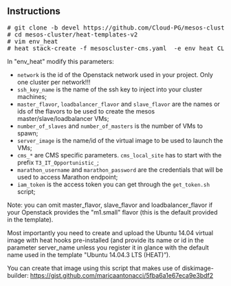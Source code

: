 ## Instructions

<pre>
# git clone -b devel https://github.com/Cloud-PG/mesos-cluster.git
# cd mesos-cluster/heat-templates-v2
# vim env_heat
# heat stack-create -f mesoscluster-cms.yaml  -e env_heat CLUSTER_NAME
</pre>

In "env_heat" modify this parameters:
- `network` is the id of the Openstack network used in your project. Only one cluster per network!!!
- `ssh_key_name` is the name of the ssh key to inject into your cluster machines;
- `master_flavor`, `loadbalancer_flavor` and `slave_flavor` are the names or ids of the flavors to be used to create the mesos master/slave/loadbalancer VMs;
- `number_of_slaves` and `number_of_masters` is the number of VMs to spawn;
- `server_image` is the name/id of the virtual image to be used to launch the VMs;
- `cms_*` are CMS specific parameters. `cms_local_site` has to start with the prefix `T3_IT_Opportunistic_`;
- `marathon_username` and `marathon_password` are the credentials that will be used to access Marathon endpoint;
- `iam_token` is the access token you can get through the `get_token.sh` script;

Note: you can omit master_flavor, slave_flavor and loadbalancer_flavor if your Openstack provides the "m1.small" flavor (this is the default provided in the template).

Most importantly you need to create and upload the Ubuntu 14.04 virtual image with heat hooks pre-installed (and provide its name or id in the parameter server_name unless you register it in glance with the default name used in the template "Ubuntu 14.04.3 LTS (HEAT)”).

You can create that image using this script that makes use of diskimage-builder: https://gist.github.com/maricaantonacci/5fba6a1e67eca9e3bdf2 
